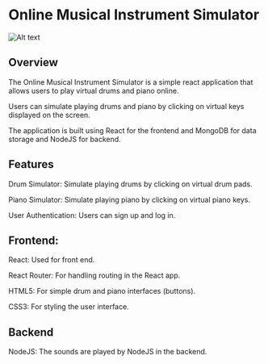 # Online Musical Instrument Simulator

![Alt text](https://private-user-images.githubusercontent.com/143923960/316032558-b4670bb8-7aee-4e2a-93bb-4b0c69ad60e6.png?jwt=eyJhbGciOiJIUzI1NiIsInR5cCI6IkpXVCJ9.eyJpc3MiOiJnaXRodWIuY29tIiwiYXVkIjoicmF3LmdpdGh1YnVzZXJjb250ZW50LmNvbSIsImtleSI6ImtleTUiLCJleHAiOjE3MTExMTUzNzYsIm5iZiI6MTcxMTExNTA3NiwicGF0aCI6Ii8xNDM5MjM5NjAvMzE2MDMyNTU4LWI0NjcwYmI4LTdhZWUtNGUyYS05M2JiLTRiMGM2OWFkNjBlNi5wbmc_WC1BbXotQWxnb3JpdGhtPUFXUzQtSE1BQy1TSEEyNTYmWC1BbXotQ3JlZGVudGlhbD1BS0lBVkNPRFlMU0E1M1BRSzRaQSUyRjIwMjQwMzIyJTJGdXMtZWFzdC0xJTJGczMlMkZhd3M0X3JlcXVlc3QmWC1BbXotRGF0ZT0yMDI0MDMyMlQxMzQ0MzZaJlgtQW16LUV4cGlyZXM9MzAwJlgtQW16LVNpZ25hdHVyZT1lOTI5Y2YzOWU3MjRlMmE1NTUzNDVmZjBmZjgzYzAwZDc1NjNiOWI3OThhMzNiYjgwMWI1ZTk2YzI4NjNhODUyJlgtQW16LVNpZ25lZEhlYWRlcnM9aG9zdCZhY3Rvcl9pZD0wJmtleV9pZD0wJnJlcG9faWQ9MCJ9.cgg15nqWqo4lvn1IPn397Jl8iqPCxLxwIx-b-Xofqj8)

## **Overview**
The Online Musical Instrument Simulator is a simple react application that allows users to play virtual drums and piano online. 

Users can simulate playing drums and piano by clicking on virtual keys displayed on the screen. 

The application is built using React for the frontend and MongoDB for data storage and NodeJS for backend.

## **Features**
Drum Simulator: Simulate playing drums by clicking on virtual drum pads.

Piano Simulator: Simulate playing piano by clicking on virtual piano keys.

User Authentication: Users can sign up and  log in.

## **Frontend:**
React: Used for front end.

React Router: For handling routing in the React app.

HTML5: For simple drum and piano interfaces (buttons).

CSS3: For styling the user interface.

## **Backend**

NodeJS: The sounds are played by NodeJS in the backend.
